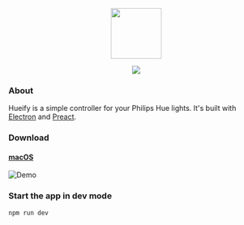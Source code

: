 <p align="center"><img height='100' src="https://kvartborg.now.sh/static/imgs/hueify-logo.png"></p>
<p align="center"><img src="https://travis-ci.org/kvartborg/hueify.svg?branch=test-components" /></p>

### About
Hueify is a simple controller for your Philips Hue lights. It's built with
[Electron](https://electron.atom.io/) and [Preact](https://preactjs.com/).

### Download
#### [macOS](https://github.com/kvartborg/hueify/releases/download/v0.1.1/Hueify.zip)

![Demo](https://github.com/kvartborg/hueify/blob/master/demo.gif)

### Start the app in dev mode
```sh
npm run dev
```
